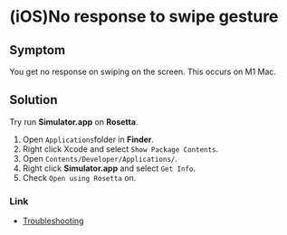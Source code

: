 # (iOS)No response to swipe gesture

## Symptom

You get no response on swiping on the screen. This occurs on M1 Mac.

## Solution

Try run **Simulator.app** on **Rosetta**.

1. Open `Applications`folder in **Finder**.
2. Right click Xcode and select `Show Package Contents`.
3. Open `Contents/Developer/Applications/`.
4. Right click **Simulator.app** and select `Get Info`.
5. Check `Open using Rosetta` on.

### Link

- [Troubleshooting](../troubleshooting.md)
